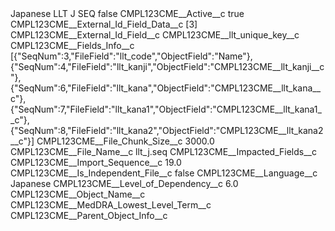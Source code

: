 <?xml version="1.0" encoding="UTF-8"?>
<CustomMetadata xmlns="http://soap.sforce.com/2006/04/metadata" xmlns:xsi="http://www.w3.org/2001/XMLSchema-instance" xmlns:xsd="http://www.w3.org/2001/XMLSchema">
    <label>Japanese LLT J SEQ</label>
    <protected>false</protected>
    <values>
        <field>CMPL123CME__Active__c</field>
        <value xsi:type="xsd:boolean">true</value>
    </values>
    <values>
        <field>CMPL123CME__External_Id_Field_Data__c</field>
        <value xsi:type="xsd:string">[3]</value>
    </values>
    <values>
        <field>CMPL123CME__External_Id_Field__c</field>
        <value xsi:type="xsd:string">CMPL123CME__llt_unique_key__c</value>
    </values>
    <values>
        <field>CMPL123CME__Fields_Info__c</field>
        <value xsi:type="xsd:string">[{&quot;SeqNum&quot;:3,&quot;FileField&quot;:&quot;llt_code&quot;,&quot;ObjectField&quot;:&quot;Name&quot;},
{&quot;SeqNum&quot;:4,&quot;FileField&quot;:&quot;llt_kanji&quot;,&quot;ObjectField&quot;:&quot;CMPL123CME__llt_kanji__c&quot;},
{&quot;SeqNum&quot;:6,&quot;FileField&quot;:&quot;llt_kana&quot;,&quot;ObjectField&quot;:&quot;CMPL123CME__llt_kana__c&quot;},
{&quot;SeqNum&quot;:7,&quot;FileField&quot;:&quot;llt_kana1&quot;,&quot;ObjectField&quot;:&quot;CMPL123CME__llt_kana1__c&quot;},
{&quot;SeqNum&quot;:8,&quot;FileField&quot;:&quot;llt_kana2&quot;,&quot;ObjectField&quot;:&quot;CMPL123CME__llt_kana2__c&quot;}]</value>
    </values>
    <values>
        <field>CMPL123CME__File_Chunk_Size__c</field>
        <value xsi:type="xsd:double">3000.0</value>
    </values>
    <values>
        <field>CMPL123CME__File_Name__c</field>
        <value xsi:type="xsd:string">llt_j.seq</value>
    </values>
    <values>
        <field>CMPL123CME__Impacted_Fields__c</field>
        <value xsi:nil="true"/>
    </values>
    <values>
        <field>CMPL123CME__Import_Sequence__c</field>
        <value xsi:type="xsd:double">19.0</value>
    </values>
    <values>
        <field>CMPL123CME__Is_Independent_File__c</field>
        <value xsi:type="xsd:boolean">false</value>
    </values>
    <values>
        <field>CMPL123CME__Language__c</field>
        <value xsi:type="xsd:string">Japanese</value>
    </values>
    <values>
        <field>CMPL123CME__Level_of_Dependency__c</field>
        <value xsi:type="xsd:double">6.0</value>
    </values>
    <values>
        <field>CMPL123CME__Object_Name__c</field>
        <value xsi:type="xsd:string">CMPL123CME__MedDRA_Lowest_Level_Term__c</value>
    </values>
    <values>
        <field>CMPL123CME__Parent_Object_Info__c</field>
        <value xsi:nil="true"/>
    </values>
</CustomMetadata>
